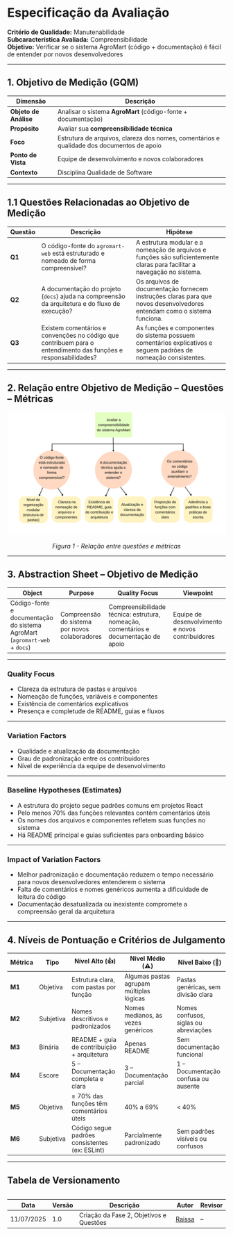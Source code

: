 #  Especificação da Avaliação

**Critério de Qualidade:** Manutenabilidade  
**Subcaracterística Avaliada:** Compreensibilidade  
**Objetivo:** Verificar se o sistema AgroMart (código + documentação) é fácil de entender por novos desenvolvedores

---

## 1. Objetivo de Medição (GQM)

<table>
  <thead>
    <tr>
      <th>Dimensão</th>
      <th>Descrição</th>
    </tr>
  </thead>
  <tbody>
    <tr>
      <td><strong>Objeto de Análise</strong></td>
      <td>Analisar o sistema <strong>AgroMart</strong> (código-fonte + documentação)</td>
    </tr>
    <tr>
      <td><strong>Propósito</strong></td>
      <td>Avaliar sua <strong>compreensibilidade técnica</strong></td>
    </tr>
    <tr>
      <td><strong>Foco</strong></td>
      <td>Estrutura de arquivos, clareza dos nomes, comentários e qualidade dos documentos de apoio</td>
    </tr>
    <tr>
      <td><strong>Ponto de Vista</strong></td>
      <td>Equipe de desenvolvimento e novos colaboradores</td>
    </tr>
    <tr>
      <td><strong>Contexto</strong></td>
      <td>Disciplina Qualidade de Software</td>
    </tr>
  </tbody>
</table>

---

##  1.1 Questões Relacionadas ao Objetivo de Medição 

| Questão | Descrição | Hipótese |
|--------|-----------|----------|
| **Q1** | O código-fonte do `agromart-web` está estruturado e nomeado de forma compreensível? | A estrutura modular e a nomeação de arquivos e funções são suficientemente claras para facilitar a navegação no sistema. |
| **Q2** | A documentação do projeto (`docs`) ajuda na compreensão da arquitetura e do fluxo de execução? | Os arquivos de documentação fornecem instruções claras para que novos desenvolvedores entendam como o sistema funciona. |
| **Q3** | Existem comentários e convenções no código que contribuem para o entendimento das funções e responsabilidades? | As funções e componentes do sistema possuem comentários explicativos e seguem padrões de nomeação consistentes. |

---

## 2. Relação entre Objetivo de Medição – Questões – Métricas

![alt text](assets/imgs/QuestoeeMetricas.png)  
<center><em>Figura 1 - Relação entre questões e métricas</em></center>

---

## 3. Abstraction Sheet – Objetivo de Medição

| **Object** | **Purpose** | **Quality Focus** | **Viewpoint** |
|-----------|-------------|-------------------|----------------|
| Código-fonte e documentação do sistema AgroMart (`agromart-web` + `docs`) | Compreensão do sistema por novos colaboradores | Compreensibilidade técnica: estrutura, nomeação, comentários e documentação de apoio | Equipe de desenvolvimento e novos contribuidores |

---

###  Quality Focus

- Clareza da estrutura de pastas e arquivos  
- Nomeação de funções, variáveis e componentes  
- Existência de comentários explicativos  
- Presença e completude de README, guias e fluxos  

---

###  Variation Factors

- Qualidade e atualização da documentação  
- Grau de padronização entre os contribuidores  
- Nível de experiência da equipe de desenvolvimento  

---

###  Baseline Hypotheses (Estimates)

- A estrutura do projeto segue padrões comuns em projetos React  
- Pelo menos 70% das funções relevantes contêm comentários úteis  
- Os nomes dos arquivos e componentes refletem suas funções no sistema  
- Há README principal e guias suficientes para onboarding básico  

---

###  Impact of Variation Factors

- Melhor padronização e documentação reduzem o tempo necessário para novos desenvolvedores entenderem o sistema  
- Falta de comentários e nomes genéricos aumenta a dificuldade de leitura do código  
- Documentação desatualizada ou inexistente compromete a compreensão geral da arquitetura  

---

## 4. Níveis de Pontuação e Critérios de Julgamento

| Métrica | Tipo      | Nível Alto (👍)                                      | Nível Médio (⚠️)                                      | Nível Baixo (🚨)                                        |
|---------|-----------|------------------------------------------------------|--------------------------------------------------------|----------------------------------------------------------|
| **M1**  | Objetiva  | Estrutura clara, com pastas por função              | Algumas pastas agrupam múltiplas lógicas              | Pastas genéricas, sem divisão clara                      |
| **M2**  | Subjetiva | Nomes descritivos e padronizados                    | Nomes medianos, às vezes genéricos                    | Nomes confusos, siglas ou abreviações                    |
| **M3**  | Binária   | README + guia de contribuição + arquitetura         | Apenas README                                         | Sem documentação funcional                               |
| **M4**  | Escore    | 5 – Documentação completa e clara                   | 3 – Documentação parcial                              | 1 – Documentação confusa ou ausente                      |
| **M5**  | Objetiva  | ≥ 70% das funções têm comentários úteis             | 40% a 69%                                             | < 40%                                                    |
| **M6**  | Subjetiva | Código segue padrões consistentes (ex: ESLint)      | Parcialmente padronizado                              | Sem padrões visíveis ou confusos                         |

---

##  Tabela de Versionamento

<div style="overflow-x:auto">

<table>
  <thead>
    <tr>
      <th>Data</th>
      <th>Versão</th>
      <th>Descrição</th>
      <th>Autor</th>
      <th>Revisor</th>
    </tr>
  </thead>
  <tbody>
    <tr>
      <td>11/07/2025</td>
      <td>1.0</td>
      <td>Criação da Fase 2, Objetivos e Questões</td>
      <td><a href="https://github.com/RaissaAndradeS">Raissa</a></td>
      <td>–</td>
    </tr>
  </tbody>
</table>

</div>
